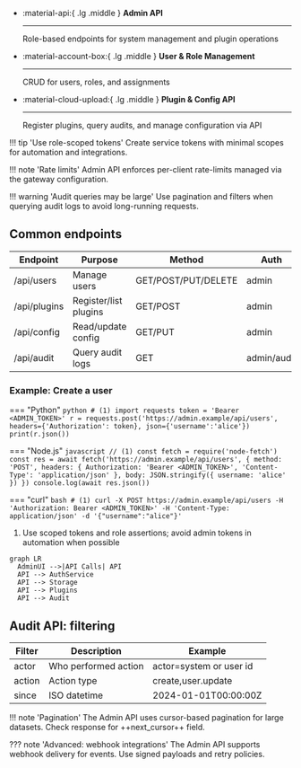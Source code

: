 <div class='grid cards' markdown>

-   :material-api:{ .lg .middle } **Admin API**

    ---

    Role-based endpoints for system management and plugin operations

-   :material-account-box:{ .lg .middle } **User & Role Management**

    ---

    CRUD for users, roles, and assignments

-   :material-cloud-upload:{ .lg .middle } **Plugin & Config API**

    ---

    Register plugins, query audits, and manage configuration via API

</div>

!!! tip 'Use role-scoped tokens'
    Create service tokens with minimal scopes for automation and integrations.

!!! note 'Rate limits'
    Admin API enforces per-client rate-limits managed via the gateway configuration.

!!! warning 'Audit queries may be large'
    Use pagination and filters when querying audit logs to avoid long-running requests.

## Common endpoints

| Endpoint | Purpose | Method | Auth |
|----------|---------|--------|------|
| /api/users | Manage users | GET/POST/PUT/DELETE | admin |
| /api/plugins | Register/list plugins | GET/POST | admin |
| /api/config | Read/update config | GET/PUT | admin |
| /api/audit | Query audit logs | GET | admin/audit |

### Example: Create a user

=== "Python"
    ```python
    # (1)
    import requests
    token = 'Bearer <ADMIN_TOKEN>'
    r = requests.post('https://admin.example/api/users', headers={'Authorization': token}, json={'username':'alice'})
    print(r.json())
    ```

=== "Node.js"
    ```javascript
    // (1)
    const fetch = require('node-fetch')
    const res = await fetch('https://admin.example/api/users', { method: 'POST', headers: { Authorization: 'Bearer <ADMIN_TOKEN>', 'Content-Type': 'application/json' }, body: JSON.stringify({ username: 'alice' }) })
    console.log(await res.json())
    ```

=== "curl"
    ```bash
    # (1)
    curl -X POST https://admin.example/api/users -H 'Authorization: Bearer <ADMIN_TOKEN>' -H 'Content-Type: application/json' -d '{"username":"alice"}'
    ```

1. Use scoped tokens and role assertions; avoid admin tokens in automation when possible

```mermaid
graph LR
  AdminUI -->|API Calls| API
  API --> AuthService
  API --> Storage
  API --> Plugins
  API --> Audit
```

## Audit API: filtering

| Filter | Description | Example |
|--------|-------------|---------|
| actor | Who performed action | actor=system or user id |
| action | Action type | create,user.update |
| since | ISO datetime | 2024-01-01T00:00:00Z |

!!! note 'Pagination'
    The Admin API uses cursor-based pagination for large datasets. Check response for ++next_cursor++ field.

??? note 'Advanced: webhook integrations'
    The Admin API supports webhook delivery for events. Use signed payloads and retry policies.

[^1]: API access is audited and role-checked. Ensure service accounts are limited in scope and rotated regularly.
